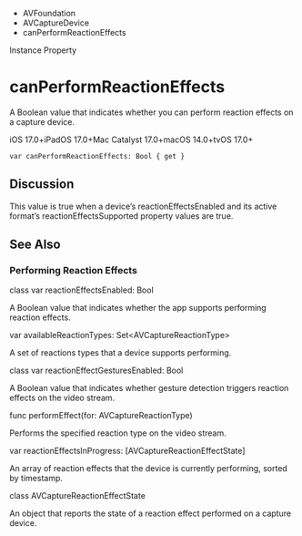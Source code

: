 

- AVFoundation
- AVCaptureDevice
-  canPerformReactionEffects 

Instance Property

# canPerformReactionEffects

A Boolean value that indicates whether you can perform reaction effects on a capture device.

iOS 17.0+iPadOS 17.0+Mac Catalyst 17.0+macOS 14.0+tvOS 17.0+

``` source
var canPerformReactionEffects: Bool { get }
```

## Discussion

This value is true when a device’s reactionEffectsEnabled and its active format’s reactionEffectsSupported property values are true.

## See Also

### Performing Reaction Effects

class var reactionEffectsEnabled: Bool

A Boolean value that indicates whether the app supports performing reaction effects.

var availableReactionTypes: Set&lt;AVCaptureReactionType>

A set of reactions types that a device supports performing.

class var reactionEffectGesturesEnabled: Bool

A Boolean value that indicates whether gesture detection triggers reaction effects on the video stream.

func performEffect(for: AVCaptureReactionType)

Performs the specified reaction type on the video stream.

var reactionEffectsInProgress: [AVCaptureReactionEffectState]

An array of reaction effects that the device is currently performing, sorted by timestamp.

class AVCaptureReactionEffectState

An object that reports the state of a reaction effect performed on a capture device.

